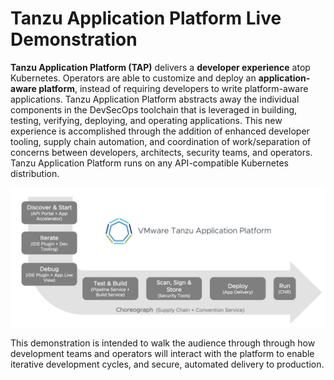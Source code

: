 # Tanzu Application Platform Live Demonstration

**Tanzu Application Platform (TAP)** delivers a **developer experience** atop Kubernetes. Operators are able to customize and deploy an **application-aware platform**, instead of requiring developers to write platform-aware applications. Tanzu Application Platform abstracts away  the individual components in the DevSecOps toolchain that is leveraged in building, testing, verifying, deploying, and operating applications. This new experience is accomplished through the addition of enhanced developer tooling, supply chain automation, and coordination of work/separation of concerns between developers, architects, security teams, and operators. Tanzu Application Platform runs on any API-compatible Kubernetes distribution.

![TAP Overview Diagram](exercises/images/tap-conceptual.png)

This demonstration is intended to walk the audience through through how development teams and operators will interact with the platform to enable iterative development cycles, and secure, automated delivery to production.
